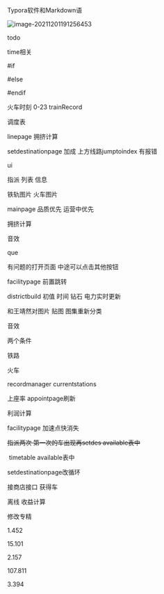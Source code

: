 Typora软件和Markdown语

![image-20211201191256453](C:\Users\xian\AppData\Roaming\Typora\typora-user-images\image-20211201191256453.png)



todo

time相关



#if

#else

#endif









火车时刻 0-23 trainRecord





调度表

linepage 拥挤计算

setdestinationpage 加成 上方线路jumptoindex 有报错





ui

指派 列表 信息

铁轨图片 火车图片



mainpage 品质优先 运营中优先

拥挤计算 



音效

que

有问题的打开页面 中途可以点击其他按钮

facilitypage 前置跳转

districtbuild 初值 时间 钻石 电力实时更新



和王靖然对图片 贴图 图集重新分类



音效



两个条件

铁路

火车



recordmanager currentstations



上座率 appointpage刷新

利润计算



facilitypage 加速点快消失



~~指派两次 第一次的车出现再setdes available表中~~

​			timetable available表中



setdestinationpage改循环



接商店接口 获得车



离线 收益计算



修改专精

1.452

15.101

2.157

107.811

3.394
